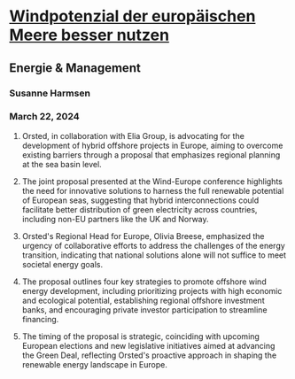 # [Windpotenzial der europäischen Meere besser nutzen](https://advance.lexis.com/api/document?collection=news&id=urn:contentItem:6BM5-70C1-JBK3-N001-00000-00&context=1519360)
## Energie & Management
### Susanne Harmsen
### March 22, 2024

1. Orsted, in collaboration with Elia Group, is advocating for the development of hybrid offshore projects in Europe, aiming to overcome existing barriers through a proposal that emphasizes regional planning at the sea basin level.

2. The joint proposal presented at the Wind-Europe conference highlights the need for innovative solutions to harness the full renewable potential of European seas, suggesting that hybrid interconnections could facilitate better distribution of green electricity across countries, including non-EU partners like the UK and Norway.

3. Orsted's Regional Head for Europe, Olivia Breese, emphasized the urgency of collaborative efforts to address the challenges of the energy transition, indicating that national solutions alone will not suffice to meet societal energy goals.

4. The proposal outlines four key strategies to promote offshore wind energy development, including prioritizing projects with high economic and ecological potential, establishing regional offshore investment banks, and encouraging private investor participation to streamline financing.

5. The timing of the proposal is strategic, coinciding with upcoming European elections and new legislative initiatives aimed at advancing the Green Deal, reflecting Orsted's proactive approach in shaping the renewable energy landscape in Europe.
